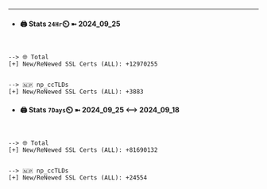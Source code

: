 

---
- #### 🖨️ **Stats** `24Hr`⏲️ ➼ 2024_09_25
```console


--> 🌐 Total
[+] New/ReNewed SSL Certs (ALL): +12970255


--> 🇳🇵 np_ccTLDs
[+] New/ReNewed SSL Certs (ALL): +3883

```

- #### 🖨️ **Stats** `7Days`⏲️ ➼ 2024_09_25 <--> 2024_09_18
```console


--> 🌐 Total
[+] New/ReNewed SSL Certs (ALL): +81690132


--> 🇳🇵 np_ccTLDs
[+] New/ReNewed SSL Certs (ALL): +24554

```


